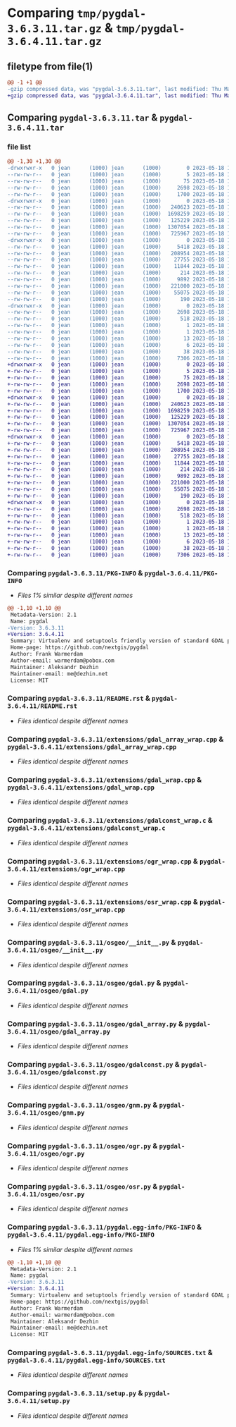 # Comparing `tmp/pygdal-3.6.3.11.tar.gz` & `tmp/pygdal-3.6.4.11.tar.gz`

## filetype from file(1)

```diff
@@ -1 +1 @@
-gzip compressed data, was "pygdal-3.6.3.11.tar", last modified: Thu May 18 11:14:06 2023, max compression
+gzip compressed data, was "pygdal-3.6.4.11.tar", last modified: Thu May 18 10:15:03 2023, max compression
```

## Comparing `pygdal-3.6.3.11.tar` & `pygdal-3.6.4.11.tar`

### file list

```diff
@@ -1,30 +1,30 @@
-drwxrwxr-x   0 jean      (1000) jean      (1000)        0 2023-05-18 11:14:06.989911 pygdal-3.6.3.11/
--rw-rw-r--   0 jean      (1000) jean      (1000)        5 2023-05-18 11:14:04.000000 pygdal-3.6.3.11/GDAL_VERSION
--rw-rw-r--   0 jean      (1000) jean      (1000)       75 2023-05-18 11:14:04.000000 pygdal-3.6.3.11/MANIFEST.in
--rw-rw-r--   0 jean      (1000) jean      (1000)     2698 2023-05-18 11:14:06.989911 pygdal-3.6.3.11/PKG-INFO
--rw-rw-r--   0 jean      (1000) jean      (1000)     1700 2023-05-18 11:14:04.000000 pygdal-3.6.3.11/README.rst
-drwxrwxr-x   0 jean      (1000) jean      (1000)        0 2023-05-18 11:14:06.989911 pygdal-3.6.3.11/extensions/
--rw-rw-r--   0 jean      (1000) jean      (1000)   240623 2023-05-18 11:14:04.000000 pygdal-3.6.3.11/extensions/gdal_array_wrap.cpp
--rw-rw-r--   0 jean      (1000) jean      (1000)  1698259 2023-05-18 11:14:04.000000 pygdal-3.6.3.11/extensions/gdal_wrap.cpp
--rw-rw-r--   0 jean      (1000) jean      (1000)   125229 2023-05-18 11:14:04.000000 pygdal-3.6.3.11/extensions/gdalconst_wrap.c
--rw-rw-r--   0 jean      (1000) jean      (1000)  1307054 2023-05-18 11:14:04.000000 pygdal-3.6.3.11/extensions/ogr_wrap.cpp
--rw-rw-r--   0 jean      (1000) jean      (1000)   725967 2023-05-18 11:14:04.000000 pygdal-3.6.3.11/extensions/osr_wrap.cpp
-drwxrwxr-x   0 jean      (1000) jean      (1000)        0 2023-05-18 11:14:06.985911 pygdal-3.6.3.11/osgeo/
--rw-rw-r--   0 jean      (1000) jean      (1000)     5418 2023-05-18 11:14:04.000000 pygdal-3.6.3.11/osgeo/__init__.py
--rw-rw-r--   0 jean      (1000) jean      (1000)   208954 2023-05-18 11:14:04.000000 pygdal-3.6.3.11/osgeo/gdal.py
--rw-rw-r--   0 jean      (1000) jean      (1000)    27755 2023-05-18 11:14:04.000000 pygdal-3.6.3.11/osgeo/gdal_array.py
--rw-rw-r--   0 jean      (1000) jean      (1000)    11844 2023-05-18 11:14:04.000000 pygdal-3.6.3.11/osgeo/gdalconst.py
--rw-rw-r--   0 jean      (1000) jean      (1000)      214 2023-05-18 11:14:04.000000 pygdal-3.6.3.11/osgeo/gdalnumeric.py
--rw-rw-r--   0 jean      (1000) jean      (1000)     9892 2023-05-18 11:14:04.000000 pygdal-3.6.3.11/osgeo/gnm.py
--rw-rw-r--   0 jean      (1000) jean      (1000)   221000 2023-05-18 11:14:04.000000 pygdal-3.6.3.11/osgeo/ogr.py
--rw-rw-r--   0 jean      (1000) jean      (1000)    55075 2023-05-18 11:14:04.000000 pygdal-3.6.3.11/osgeo/osr.py
--rw-rw-r--   0 jean      (1000) jean      (1000)      190 2023-05-18 11:14:04.000000 pygdal-3.6.3.11/osgeo/utils.py
-drwxrwxr-x   0 jean      (1000) jean      (1000)        0 2023-05-18 11:14:06.989911 pygdal-3.6.3.11/pygdal.egg-info/
--rw-rw-r--   0 jean      (1000) jean      (1000)     2698 2023-05-18 11:14:06.000000 pygdal-3.6.3.11/pygdal.egg-info/PKG-INFO
--rw-rw-r--   0 jean      (1000) jean      (1000)      518 2023-05-18 11:14:06.000000 pygdal-3.6.3.11/pygdal.egg-info/SOURCES.txt
--rw-rw-r--   0 jean      (1000) jean      (1000)        1 2023-05-18 11:14:06.000000 pygdal-3.6.3.11/pygdal.egg-info/dependency_links.txt
--rw-rw-r--   0 jean      (1000) jean      (1000)        1 2023-05-18 11:14:06.000000 pygdal-3.6.3.11/pygdal.egg-info/not-zip-safe
--rw-rw-r--   0 jean      (1000) jean      (1000)       13 2023-05-18 11:14:06.000000 pygdal-3.6.3.11/pygdal.egg-info/requires.txt
--rw-rw-r--   0 jean      (1000) jean      (1000)        6 2023-05-18 11:14:06.000000 pygdal-3.6.3.11/pygdal.egg-info/top_level.txt
--rw-rw-r--   0 jean      (1000) jean      (1000)       38 2023-05-18 11:14:06.989911 pygdal-3.6.3.11/setup.cfg
--rw-rw-r--   0 jean      (1000) jean      (1000)     7306 2023-05-18 11:14:04.000000 pygdal-3.6.3.11/setup.py
+drwxrwxr-x   0 jean      (1000) jean      (1000)        0 2023-05-18 10:15:03.100536 pygdal-3.6.4.11/
+-rw-rw-r--   0 jean      (1000) jean      (1000)        5 2023-05-18 10:15:00.000000 pygdal-3.6.4.11/GDAL_VERSION
+-rw-rw-r--   0 jean      (1000) jean      (1000)       75 2023-05-18 10:15:00.000000 pygdal-3.6.4.11/MANIFEST.in
+-rw-rw-r--   0 jean      (1000) jean      (1000)     2698 2023-05-18 10:15:03.100536 pygdal-3.6.4.11/PKG-INFO
+-rw-rw-r--   0 jean      (1000) jean      (1000)     1700 2023-05-18 10:15:00.000000 pygdal-3.6.4.11/README.rst
+drwxrwxr-x   0 jean      (1000) jean      (1000)        0 2023-05-18 10:15:03.096536 pygdal-3.6.4.11/extensions/
+-rw-rw-r--   0 jean      (1000) jean      (1000)   240623 2023-05-18 10:15:00.000000 pygdal-3.6.4.11/extensions/gdal_array_wrap.cpp
+-rw-rw-r--   0 jean      (1000) jean      (1000)  1698259 2023-05-18 10:15:00.000000 pygdal-3.6.4.11/extensions/gdal_wrap.cpp
+-rw-rw-r--   0 jean      (1000) jean      (1000)   125229 2023-05-18 10:15:00.000000 pygdal-3.6.4.11/extensions/gdalconst_wrap.c
+-rw-rw-r--   0 jean      (1000) jean      (1000)  1307054 2023-05-18 10:15:00.000000 pygdal-3.6.4.11/extensions/ogr_wrap.cpp
+-rw-rw-r--   0 jean      (1000) jean      (1000)   725967 2023-05-18 10:15:00.000000 pygdal-3.6.4.11/extensions/osr_wrap.cpp
+drwxrwxr-x   0 jean      (1000) jean      (1000)        0 2023-05-18 10:15:03.092536 pygdal-3.6.4.11/osgeo/
+-rw-rw-r--   0 jean      (1000) jean      (1000)     5418 2023-05-18 10:15:00.000000 pygdal-3.6.4.11/osgeo/__init__.py
+-rw-rw-r--   0 jean      (1000) jean      (1000)   208954 2023-05-18 10:15:00.000000 pygdal-3.6.4.11/osgeo/gdal.py
+-rw-rw-r--   0 jean      (1000) jean      (1000)    27755 2023-05-18 10:15:00.000000 pygdal-3.6.4.11/osgeo/gdal_array.py
+-rw-rw-r--   0 jean      (1000) jean      (1000)    11844 2023-05-18 10:15:00.000000 pygdal-3.6.4.11/osgeo/gdalconst.py
+-rw-rw-r--   0 jean      (1000) jean      (1000)      214 2023-05-18 10:15:00.000000 pygdal-3.6.4.11/osgeo/gdalnumeric.py
+-rw-rw-r--   0 jean      (1000) jean      (1000)     9892 2023-05-18 10:15:00.000000 pygdal-3.6.4.11/osgeo/gnm.py
+-rw-rw-r--   0 jean      (1000) jean      (1000)   221000 2023-05-18 10:15:00.000000 pygdal-3.6.4.11/osgeo/ogr.py
+-rw-rw-r--   0 jean      (1000) jean      (1000)    55075 2023-05-18 10:15:00.000000 pygdal-3.6.4.11/osgeo/osr.py
+-rw-rw-r--   0 jean      (1000) jean      (1000)      190 2023-05-18 10:15:00.000000 pygdal-3.6.4.11/osgeo/utils.py
+drwxrwxr-x   0 jean      (1000) jean      (1000)        0 2023-05-18 10:15:03.100536 pygdal-3.6.4.11/pygdal.egg-info/
+-rw-rw-r--   0 jean      (1000) jean      (1000)     2698 2023-05-18 10:15:02.000000 pygdal-3.6.4.11/pygdal.egg-info/PKG-INFO
+-rw-rw-r--   0 jean      (1000) jean      (1000)      518 2023-05-18 10:15:03.000000 pygdal-3.6.4.11/pygdal.egg-info/SOURCES.txt
+-rw-rw-r--   0 jean      (1000) jean      (1000)        1 2023-05-18 10:15:02.000000 pygdal-3.6.4.11/pygdal.egg-info/dependency_links.txt
+-rw-rw-r--   0 jean      (1000) jean      (1000)        1 2023-05-18 10:15:02.000000 pygdal-3.6.4.11/pygdal.egg-info/not-zip-safe
+-rw-rw-r--   0 jean      (1000) jean      (1000)       13 2023-05-18 10:15:02.000000 pygdal-3.6.4.11/pygdal.egg-info/requires.txt
+-rw-rw-r--   0 jean      (1000) jean      (1000)        6 2023-05-18 10:15:02.000000 pygdal-3.6.4.11/pygdal.egg-info/top_level.txt
+-rw-rw-r--   0 jean      (1000) jean      (1000)       38 2023-05-18 10:15:03.100536 pygdal-3.6.4.11/setup.cfg
+-rw-rw-r--   0 jean      (1000) jean      (1000)     7306 2023-05-18 10:15:00.000000 pygdal-3.6.4.11/setup.py
```

### Comparing `pygdal-3.6.3.11/PKG-INFO` & `pygdal-3.6.4.11/PKG-INFO`

 * *Files 1% similar despite different names*

```diff
@@ -1,10 +1,10 @@
 Metadata-Version: 2.1
 Name: pygdal
-Version: 3.6.3.11
+Version: 3.6.4.11
 Summary: Virtualenv and setuptools friendly version of standard GDAL python bindings
 Home-page: https://github.com/nextgis/pygdal
 Author: Frank Warmerdam
 Author-email: warmerdam@pobox.com
 Maintainer: Aleksandr Dezhin
 Maintainer-email: me@dezhin.net
 License: MIT
```

### Comparing `pygdal-3.6.3.11/README.rst` & `pygdal-3.6.4.11/README.rst`

 * *Files identical despite different names*

### Comparing `pygdal-3.6.3.11/extensions/gdal_array_wrap.cpp` & `pygdal-3.6.4.11/extensions/gdal_array_wrap.cpp`

 * *Files identical despite different names*

### Comparing `pygdal-3.6.3.11/extensions/gdal_wrap.cpp` & `pygdal-3.6.4.11/extensions/gdal_wrap.cpp`

 * *Files identical despite different names*

### Comparing `pygdal-3.6.3.11/extensions/gdalconst_wrap.c` & `pygdal-3.6.4.11/extensions/gdalconst_wrap.c`

 * *Files identical despite different names*

### Comparing `pygdal-3.6.3.11/extensions/ogr_wrap.cpp` & `pygdal-3.6.4.11/extensions/ogr_wrap.cpp`

 * *Files identical despite different names*

### Comparing `pygdal-3.6.3.11/extensions/osr_wrap.cpp` & `pygdal-3.6.4.11/extensions/osr_wrap.cpp`

 * *Files identical despite different names*

### Comparing `pygdal-3.6.3.11/osgeo/__init__.py` & `pygdal-3.6.4.11/osgeo/__init__.py`

 * *Files identical despite different names*

### Comparing `pygdal-3.6.3.11/osgeo/gdal.py` & `pygdal-3.6.4.11/osgeo/gdal.py`

 * *Files identical despite different names*

### Comparing `pygdal-3.6.3.11/osgeo/gdal_array.py` & `pygdal-3.6.4.11/osgeo/gdal_array.py`

 * *Files identical despite different names*

### Comparing `pygdal-3.6.3.11/osgeo/gdalconst.py` & `pygdal-3.6.4.11/osgeo/gdalconst.py`

 * *Files identical despite different names*

### Comparing `pygdal-3.6.3.11/osgeo/gnm.py` & `pygdal-3.6.4.11/osgeo/gnm.py`

 * *Files identical despite different names*

### Comparing `pygdal-3.6.3.11/osgeo/ogr.py` & `pygdal-3.6.4.11/osgeo/ogr.py`

 * *Files identical despite different names*

### Comparing `pygdal-3.6.3.11/osgeo/osr.py` & `pygdal-3.6.4.11/osgeo/osr.py`

 * *Files identical despite different names*

### Comparing `pygdal-3.6.3.11/pygdal.egg-info/PKG-INFO` & `pygdal-3.6.4.11/pygdal.egg-info/PKG-INFO`

 * *Files 1% similar despite different names*

```diff
@@ -1,10 +1,10 @@
 Metadata-Version: 2.1
 Name: pygdal
-Version: 3.6.3.11
+Version: 3.6.4.11
 Summary: Virtualenv and setuptools friendly version of standard GDAL python bindings
 Home-page: https://github.com/nextgis/pygdal
 Author: Frank Warmerdam
 Author-email: warmerdam@pobox.com
 Maintainer: Aleksandr Dezhin
 Maintainer-email: me@dezhin.net
 License: MIT
```

### Comparing `pygdal-3.6.3.11/pygdal.egg-info/SOURCES.txt` & `pygdal-3.6.4.11/pygdal.egg-info/SOURCES.txt`

 * *Files identical despite different names*

### Comparing `pygdal-3.6.3.11/setup.py` & `pygdal-3.6.4.11/setup.py`

 * *Files identical despite different names*

